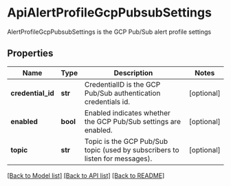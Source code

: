 # ApiAlertProfileGcpPubsubSettings

AlertProfileGcpPubsubSettings is the GCP Pub/Sub alert profile settings

## Properties
Name | Type | Description | Notes
------------ | ------------- | ------------- | -------------
**credential_id** | **str** | CredentialID is the GCP Pub/Sub authentication credentials id.  | [optional] 
**enabled** | **bool** | Enabled indicates whether the GCP Pub/Sub settings are enabled.  | [optional] 
**topic** | **str** | Topic is the GCP Pub/Sub topic (used by subscribers to listen for messages).  | [optional] 

[[Back to Model list]](../README.md#documentation-for-models) [[Back to API list]](../README.md#documentation-for-api-endpoints) [[Back to README]](../README.md)


